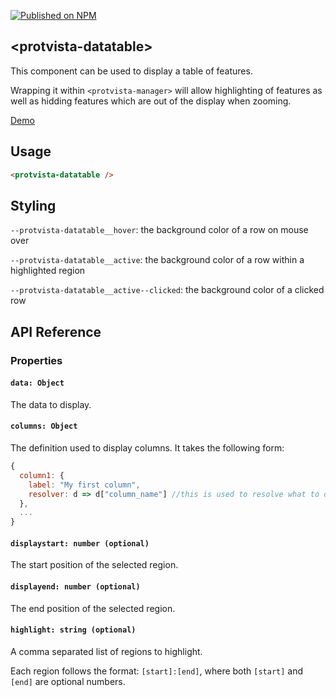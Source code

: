[![Published on NPM](https://img.shields.io/npm/v/protvista-datatable.svg)](https://www.npmjs.com/package/protvista-datatable)

## &lt;protvista-datatable&gt;

This component can be used to display a table of features.

Wrapping it within `<protvista-manager>` will allow highlighting of features as well as hidding features which are out of the display when zooming.

[Demo](https://ebi-webcomponents.github.io/nightingale/#/datatable)

## Usage

```html
<protvista-datatable />
```

## Styling

`--protvista-datatable__hover`: the background color of a row on mouse over

`--protvista-datatable__active`: the background color of a row within a highlighted region

`--protvista-datatable__active--clicked`: the background color of a clicked row

## API Reference

### Properties

#### `data: Object`

The data to display.

#### `columns: Object`

The definition used to display columns. It takes the following form:

```Javascript
{
  column1: {
    label: "My first column",
    resolver: d => d["column_name"] //this is used to resolve what to display in the column
  },
  ...
}
```

#### `displaystart: number (optional)`

The start position of the selected region.

#### `displayend: number (optional)`

The end position of the selected region.

#### `highlight: string (optional)`

A comma separated list of regions to highlight.

Each region follows the format: `[start]:[end]`, where both `[start]` and `[end]` are optional numbers.
